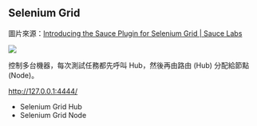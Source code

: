 ## Selenium Grid

圖片來源：[Introducing the Sauce Plugin for Selenium Grid | Sauce Labs](https://saucelabs.com/blog/introducing-the-sauce-plugin-for-selenium-grid)

![](https://az184419.vo.msecnd.net/sauce-labs/blog-images/se_grid_blog.jpg)

控制多台機器，每次測試任務都先呼叫 Hub，然後再由路由 (Hub) 分配給節點 (Node)。

<http://127.0.0.1:4444/>

* Selenium Grid Hub
* Selenium Grid Node

<!-- selenium-standalone start  -->